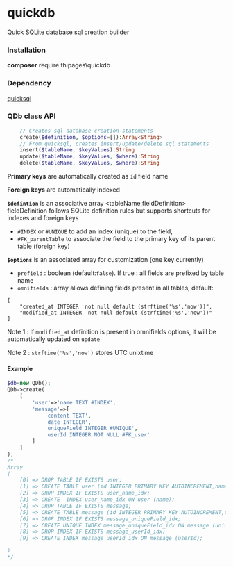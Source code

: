 # quickdb
Quick SQLite database sql creation builder

### Installation
**composer** require thipages\quickdb

### Dependency
[quicksql](https://github.com/thipages/quicksql)

### QDb class API

```php
    // Creates sql database creation statements
    create($definition, $options=[]):Array<String>
    // From quicksql, creates insert/update/delete sql statements
    insert($tableName, $keyValues):String 
    update($tableName, $keyValues, $where):String
    delete($tableName, $keyValues, $where):String
```
**Primary keys** are automatically created as `id` field name

**Foreign keys** are automatically indexed

**`$defintion`** is an associative array <tableName,fieldDefinition>
fieldDefinition follows SQLite definition rules but supports shortcuts for indexes and foreign keys
- `#INDEX` or `#UNIQUE` to add an index (unique) to the field,
- `#FK_parentTable` to associate the field to the primary key of its parent table (foreign key)

**`$options`** is an associated array for customization (one key currently)
- `prefield` : boolean (default:`false`). If true : all fields are prefixed by table name
- `omnifields` : array allows defining fields present in all tables, default:
```
[
    "created_at INTEGER  not null default (strftime('%s','now'))",
    "modified_at INTEGER  not null default (strftime('%s','now'))"
]
```
Note 1 : if `modified_at` definition is present in omnifields options, it will be automatically updated on `update`

Note 2 : `strftime('%s','now')` stores UTC unixtime
#### Example
```php
$db=new QDb();
QDb->create(
    [
        'user'=>'name TEXT #INDEX',
        'message'=>[
            'content TEXT',
            'date INTEGER',
            'uniqueField INTEGER #UNIQUE',
            'userId INTEGER NOT NULL #FK_user'
        ]
    ]
);
/*
Array
(
    [0] => DROP TABLE IF EXISTS user;
    [1] => CREATE TABLE user (id INTEGER PRIMARY KEY AUTOINCREMENT,name TEXT,created_at INTEGER not null default (strftime('%s','now')),modified_at INTEGER not null default (strftime('%s','now')));
    [2] => DROP INDEX IF EXISTS user_name_idx;
    [3] => CREATE  INDEX user_name_idx ON user (name);
    [4] => DROP TABLE IF EXISTS message;
    [5] => CREATE TABLE message (id INTEGER PRIMARY KEY AUTOINCREMENT,content TEXT,date INTEGER,userId INTEGER NOT NULL ,uniqueField INTEGER,created_at INTEGER not null default (strftime('%s','now')),modified_at INTEGER not null default (strftime('%s','now')),FOREIGN KEY(userId) REFERENCES user(id));
    [6] => DROP INDEX IF EXISTS message_uniqueField_idx;
    [7] => CREATE UNIQUE INDEX message_uniqueField_idx ON message (uniqueField);
    [8] => DROP INDEX IF EXISTS message_userId_idx;
    [9] => CREATE INDEX message_userId_idx ON message (userId);

)
*/
```
